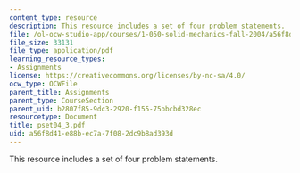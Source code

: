 ```yaml
---
content_type: resource
description: This resource includes a set of four problem statements.
file: /ol-ocw-studio-app/courses/1-050-solid-mechanics-fall-2004/a56f8d41e88bec7a7f082dc9b8ad393d_pset04_3.pdf
file_size: 33131
file_type: application/pdf
learning_resource_types:
- Assignments
license: https://creativecommons.org/licenses/by-nc-sa/4.0/
ocw_type: OCWFile
parent_title: Assignments
parent_type: CourseSection
parent_uid: b2807f85-9dc3-2920-f155-75bbcbd328ec
resourcetype: Document
title: pset04_3.pdf
uid: a56f8d41-e88b-ec7a-7f08-2dc9b8ad393d
---
```

This resource includes a set of four problem statements.